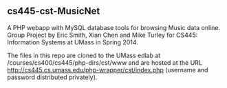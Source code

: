 cs445-cst-MusicNet
------------------

A PHP webapp with MySQL database tools for browsing Music data online. Group Project by Eric Smith, Xian Chen and Mike Turley for CS445: Information Systems at UMass in Spring 2014.

The files in this repo are cloned to the UMass edlab at /courses/cs400/cs445/php-dirs/cst/www and are hosted at the URL http://cs445.cs.umass.edu/php-wrapper/cst/index.php (username and password distributed privately).